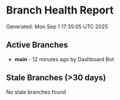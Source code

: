 # Branch Health Report
Generated: Mon Sep  1 17:35:05 UTC 2025

## Active Branches
- **main** - 12 minutes ago by Dashboard Bot

## Stale Branches (>30 days)
No stale branches found
